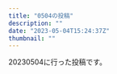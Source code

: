 ```yaml
---
title: "0504の投稿"
description: ""
date: "2023-05-04T15:24:37Z"
thumbnail: ""
---
```

20230504に行った投稿です。
<!--more-->
